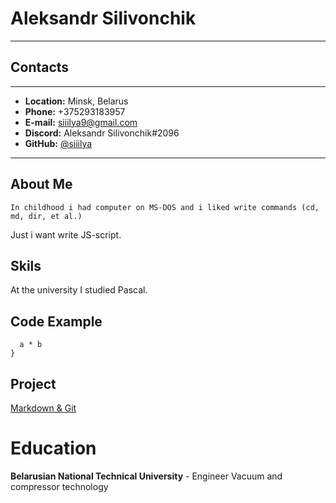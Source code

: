 # Aleksandr Silivonchik

---

## **Contacts**

---

- **Location:** Minsk, Belarus
- **Phone:** +375293183957
- **E-mail:** siiilya9@gmail.com
- **Discord:** Aleksandr Silivonchik#2096
- **GitHub:** [@siiilya](https://github.com/Siiilya)
___
## About Me
    In childhood i had computer on MS-DOS and i liked write commands (cd, md, dir, et al.)
Just i want write JS-script.


## Skils
At the university I studied Pascal.


## Code Example
```function multiply(a, b){
  a * b
}
```


## Project
[Markdown & Git](https://github.com/Siiilya/rsschool-cv.git)



# Education
**Belarusian National Technical University**
    - Engineer Vacuum and compressor technology